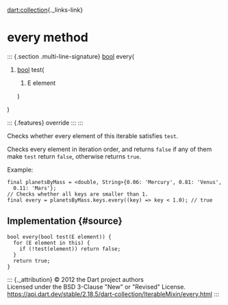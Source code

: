 [dart:collection](../../dart-collection/dart-collection-library){._links-link}

every method
============

::: {.section .multi-line-signature}
[bool](../../dart-core/bool-class) every(

1.  [bool](../../dart-core/bool-class) test(
    1.  E element

    )

)

::: {.features}
override
:::
:::

Checks whether every element of this iterable satisfies `test`.

Checks every element in iteration order, and returns `false` if any of
them make `test` return `false`, otherwise returns `true`.

Example:

``` {.language-dart data-language="dart"}
final planetsByMass = <double, String>{0.06: 'Mercury', 0.81: 'Venus',
  0.11: 'Mars'};
// Checks whether all keys are smaller than 1.
final every = planetsByMass.keys.every((key) => key < 1.0); // true
```

Implementation {#source}
--------------

``` {.language-dart data-language="dart"}
bool every(bool test(E element)) {
  for (E element in this) {
    if (!test(element)) return false;
  }
  return true;
}
```

::: {._attribution}
© 2012 the Dart project authors\
Licensed under the BSD 3-Clause \"New\" or \"Revised\" License.\
<https://api.dart.dev/stable/2.18.5/dart-collection/IterableMixin/every.html>
:::
